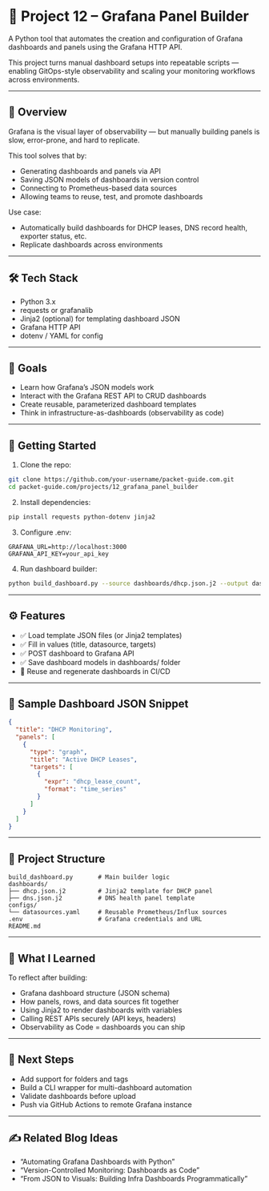 # 📘 Project 12 – Grafana Panel Builder

A Python tool that automates the creation and configuration of Grafana dashboards and panels using the Grafana HTTP API.

This project turns manual dashboard setups into repeatable scripts — enabling GitOps-style observability and scaling your monitoring workflows across environments.

---

## 🧭 Overview

Grafana is the visual layer of observability — but manually building panels is slow, error-prone, and hard to replicate.

This tool solves that by:

- Generating dashboards and panels via API
- Saving JSON models of dashboards in version control
- Connecting to Prometheus-based data sources
- Allowing teams to reuse, test, and promote dashboards

Use case:

- Automatically build dashboards for DHCP leases, DNS record health, exporter status, etc.
- Replicate dashboards across environments

---

## 🛠 Tech Stack

- Python 3.x
- requests or grafanalib
- Jinja2 (optional) for templating dashboard JSON
- Grafana HTTP API
- dotenv / YAML for config

---

## 🎯 Goals

- Learn how Grafana’s JSON models work
- Interact with the Grafana REST API to CRUD dashboards
- Create reusable, parameterized dashboard templates
- Think in infrastructure-as-dashboards (observability as code)

---

## 🚀 Getting Started

1. Clone the repo:

```bash
git clone https://github.com/your-username/packet-guide.com.git
cd packet-guide.com/projects/12_grafana_panel_builder
```

2. Install dependencies:

```bash
pip install requests python-dotenv jinja2
```

3. Configure .env:

```
GRAFANA_URL=http://localhost:3000
GRAFANA_API_KEY=your_api_key
```

4. Run dashboard builder:

```bash
python build_dashboard.py --source dashboards/dhcp.json.j2 --output dashboards/dhcp-final.json --apply
```

---

## ⚙️ Features

- ✅ Load template JSON files (or Jinja2 templates)
- ✅ Fill in values (title, datasource, targets)
- ✅ POST dashboard to Grafana API
- ✅ Save dashboard models in dashboards/ folder
- 🔁 Reuse and regenerate dashboards in CI/CD

---

## 📄 Sample Dashboard JSON Snippet

```json
{
  "title": "DHCP Monitoring",
  "panels": [
    {
      "type": "graph",
      "title": "Active DHCP Leases",
      "targets": [
        {
          "expr": "dhcp_lease_count",
          "format": "time_series"
        }
      ]
    }
  ]
}
```

---

## 📂 Project Structure

```
build_dashboard.py       # Main builder logic
dashboards/
├── dhcp.json.j2         # Jinja2 template for DHCP panel
├── dns.json.j2          # DNS health panel template
configs/
└── datasources.yaml     # Reusable Prometheus/Influx sources
.env                     # Grafana credentials and URL
README.md
```

---

## 🧠 What I Learned

To reflect after building:

- Grafana dashboard structure (JSON schema)
- How panels, rows, and data sources fit together
- Using Jinja2 to render dashboards with variables
- Calling REST APIs securely (API keys, headers)
- Observability as Code = dashboards you can ship

---

## 🔁 Next Steps

- Add support for folders and tags
- Build a CLI wrapper for multi-dashboard automation
- Validate dashboards before upload
- Push via GitHub Actions to remote Grafana instance

---

## ✍️ Related Blog Ideas

- “Automating Grafana Dashboards with Python”
- “Version-Controlled Monitoring: Dashboards as Code”
- “From JSON to Visuals: Building Infra Dashboards Programmatically”
